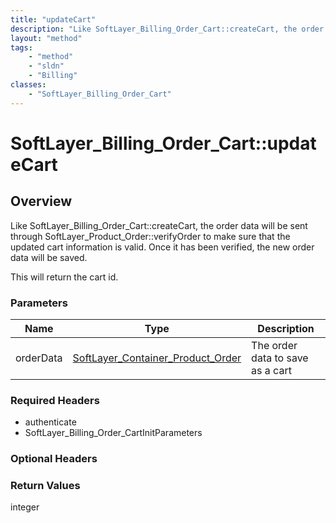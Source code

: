 ```yaml
---
title: "updateCart"
description: "Like SoftLayer_Billing_Order_Cart::createCart, the order data will be sent through SoftLayer_Product_Order::verifyOrder... "
layout: "method"
tags:
    - "method"
    - "sldn"
    - "Billing"
classes:
    - "SoftLayer_Billing_Order_Cart"
---
```

# SoftLayer_Billing_Order_Cart::updateCart
## Overview 
Like SoftLayer_Billing_Order_Cart::createCart, the order data will be sent through SoftLayer_Product_Order::verifyOrder to make sure that the updated cart information is valid. Once it has been verified, the new order data will be saved. 

This will return the cart id. 

### Parameters 
|Name | Type | Description |
| --- | --- | --- |
|orderData| <a href='/reference/datatypes/SoftLayer_Container_Product_Order'>SoftLayer_Container_Product_Order </a>| The order data to save as a cart|


### Required Headers
* authenticate
* SoftLayer_Billing_Order_CartInitParameters

### Optional Headers

### Return Values
integer

